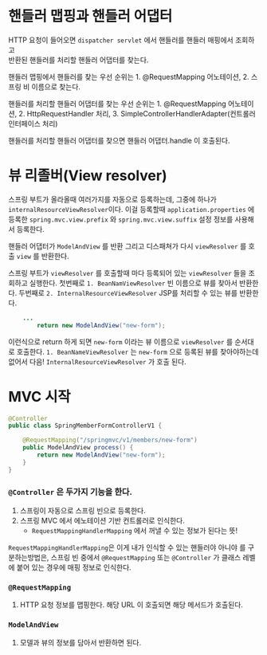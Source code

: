 # 핸들러 맵핑과 핸들러 어댑터

HTTP 요청이 들어오면 `dispatcher servlet` 에서 핸들러를 핸들러 매핑에서 조회하고  
반환된 핸들러를 처리할 핸들러 어댑터를 찾는다.

핸들러 맵핑에서 핸들러를 찾는 우선 순위는 1. @RequestMapping 어노테이션, 2. 스프링 비 이름으로 찾는다.

핸들러를 처리할 핸들러 어댑터를 찾는 우선 순위는 1. @RequestMapping 어노테이션, 2. HttpRequestHandler 처리, 3. SimpleControllerHandlerAdapter(컨트롤러 인터페이스 처리)

핸들러를 처리할 핸들러 어댑터를 찾으면 핸들러 어댑터.handle 이 호출된다.

# 뷰 리졸버(View resolver)
스프링 부트가 올라올때 여러가지를 자동으로 등록하는데, 그중에 하나가 `internalResourceViewResolver`이다.
이걸 등록할때 `application.properties` 에 등록한 `spring.mvc.view.prefix` 와 `spring.mvc.view.suffix` 설정 정보를 사용해서 등록한다.

핸들러 어댑터가 `ModelAndView` 를 반환
그리고 디스패쳐가 다시  `viewResolver` 를 호출 `view` 를 반환한다.

스프링 부트가 `viewResolver` 를 호출할때 마다 등록되어 있는 `viewResolver` 들을 조회하고 실행한다. 첫번째로 `1. BeanNamViewResolver` 빈 이름으로 뷰를 찾아서 반환한다. 두번째로 `2. InternalResourceViewResolver` JSP를 처리할 수 있는 뷰를 반환한다.

```java
    ...
        return new ModelAndView("new-form");
```

이런식으로 return 하게 되면 `new-form` 이라는 뷰 이름으로 `viewResolver` 를 순서대로 호출한다. `1. BeanNameViewResolver` 는 `new-form` 으로 등록된 뷰를 찾아야하는데 없어서 다음! `InternalResourceViewResolver` 가 호출 된다.

# MVC 시작
```java
@Controller
public class SpringMemberFormControllerV1 {

    @RequestMapping("/springmvc/v1/members/new-form")
    public ModelAndView process() {
        return new ModelAndView("new-form");
    }
}
```
### `@Controller` 은 두가지 기능을 한다.
1. 스프링이 자동으로 스프링 빈으로 등록한다.
2. 스프링 MVC 에서 에노테이션 기반 컨트롤러로 인식한다.
   - `RequestMappingHandlerMapping` 에서 꺼낼 수 있는 정보가 된다는 뜻!

`RequestMappingHandlerMapping`은 이게 내가 인식할 수 있는 핸들러야 아니야 를 구분하는방법은,
스프링 빈 중에서 `@RequestMapping` 또는 `@Controller` 가 클래스 레벨에 붙어 있는 경우에 매핑 정보로 인식한다.

### `@RequestMapping`
1. HTTP 요청 정보를 맵핑한다. 해당 URL 이 호출되면 해당 메서드가 호출된다.

### `ModelAndView`
1. 모델과 뷰의 정보를 담아서 반환하면 된다.
